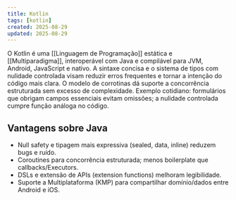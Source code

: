 ```yaml
---
title: Kotlin
tags: [kotlin]
created: 2025-08-29
updated: 2025-08-29
---
```


O Kotlin é uma [[Linguagem de Programação]] estática e [[Multiparadigma]], interoperável com Java e compilável para JVM, Android, JavaScript e nativo. A sintaxe concisa e o sistema de tipos com nulidade controlada visam reduzir erros frequentes e tornar a intenção do código mais clara. O modelo de corrotinas dá suporte a concorrência estruturada sem excesso de complexidade. Exemplo cotidiano: formulários que obrigam campos essenciais evitam omissões; a nulidade controlada cumpre função análoga no código.

## Vantagens sobre Java
- Null safety e tipagem mais expressiva (sealed, data, inline) reduzem bugs e ruído.
- Coroutines para concorrência estruturada; menos boilerplate que callbacks/Executors.
- DSLs e extensão de APIs (extension functions) melhoram legibilidade.
- Suporte a Multiplataforma (KMP) para compartilhar domínio/dados entre Android e iOS.
